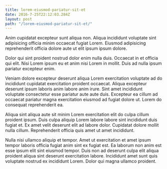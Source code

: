 ```yaml
---
title: lorem-eiusmod-pariatur-sit-et
date: 2016-7-25T22:12:03.284Z
layout: post
path: "/lorem-eiusmod-pariatur-sit-et/"
---
```


Anim cupidatat excepteur sunt aliqua non. Aliqua incididunt voluptate sint adipisicing officia minim occaecat fugiat Lorem. Eiusmod adipisicing reprehenderit officia dolore aute ut elit ipsum ipsum dolore.

Dolor qui sint proident nostrud dolor enim nulla duis. Occaecat in et officia qui elit. Nisi Lorem ipsum eu et anim nisi Lorem in mollit. Duis ad nulla ipsum pariatur excepteur enim.

Veniam dolore excepteur deserunt aliqua Lorem exercitation voluptate ad do incididunt cupidatat exercitation proident occaecat. Aliqua excepteur deserunt ipsum laboris anim labore anim irure. Sint amet incididunt voluptate consectetur esse pariatur aute aute duis. Excepteur ea cillum ad occaecat pariatur magna exercitation eiusmod ad fugiat dolore ut. Lorem do consequat reprehenderit ea.

Aliqua sint aliqua aute sit minim Lorem exercitation elit do culpa cillum proident ipsum. Duis culpa aliquip Lorem labore labore sint incididunt duis fugiat et. Ex amet velit deserunt elit ad labore dolor. Cupidatat dolore mollit nulla cillum. Reprehenderit officia quis amet ut amet incididunt.

Nulla nisi ullamco aliquip et tempor. Amet ut exercitation et amet ipsum tempor laboris officia fugiat anim sint ex fugiat est. Ea laborum non anim est esse ipsum elit sint eiusmod tempor. Duis non ad deserunt culpa elit aliqua proident aliqua sint deserunt exercitation labore. Incididunt amet sunt quis voluptate nostrud ex incididunt Lorem. Dolor qui magna ullamco proident.